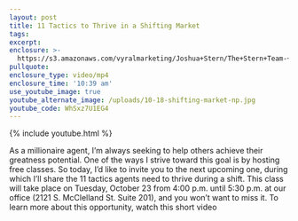 ```yaml
---
layout: post
title: 11 Tactics to Thrive in a Shifting Market
tags:
excerpt:
enclosure: >-
  https://s3.amazonaws.com/vyralmarketing/Joshua+Stern/The+Stern+Team-+Dont+Miss+My+Upcoming+Free+Class.mp4
pullquote:
enclosure_type: video/mp4
enclosure_time: '10:39 am'
use_youtube_image: true
youtube_alternate_image: /uploads/10-18-shifting-market-np.jpg
youtube_code: WhSxz7U1EG4
---
```


{% include youtube.html %}

As a millionaire agent, I’m always seeking to help others achieve their greatness potential. One of the ways I strive toward this goal is by hosting free classes. So today, I’d like to invite you to the next upcoming one, during which I’ll share the 11 tactics agents need to thrive during a shift. This class will take place on Tuesday, October 23 from 4:00 p.m. until 5:30 p.m. at our office (2121 S. McClelland St. Suite 201), and you won’t want to miss it. To learn more about this opportunity, watch this short video